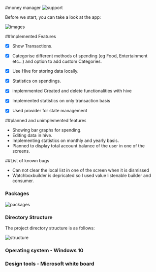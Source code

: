 #money manager
![support](https://img.shields.io/badge/plateform-flutter%7Candroid%20studio-9cf?style=for-the-badge&logo=appveyor) 


Before we start, you can take a look at the app:

![images](https://github.com/Tarun1001/IRIS_2021_Tarun_S_181CH045/blob/master/images/images43.gif)

##Implemented Features

- [x] Show Transactions.
- [x] Categorise different methods of spending (eg Food, Entertainment etc...) and  option to add custom Categories.

- [x] Use Hive for storing data locally.
- [x] Statistics on  spendings.
- [x] implemmented Created and delete functionalities with hive 
- [x] Implemented statistics on only transaction basis
- [x] Used provider for state management

##planned and unimplemented features

- Showing bar graphs for spending.
- Editing data in hive.
- Implementing statistics on monthly and yearly basis.
- Planned to display total account balance of the user in one of the screens.


##List of known bugs
- Can not clear the local list in one of the screen when it is dismissed
- Watchboxbuilder is depricated so I used value listenable builder and consumer. 
### Packages
![packages](https://github.com/Tarun1001/IRIS_2021_Tarun_S_181CH045/blob/master/images/packages.png)



### Directory Structure

The project directory structure is as follows:

![structure](https://github.com/Tarun1001/IRIS_2021_Tarun_S_181CH045/blob/master/images/structure.png)
### Operating system - Windows 10
### Design tools     - Microsoft white board







